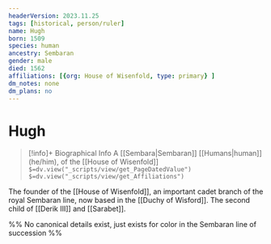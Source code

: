 ```yaml
---
headerVersion: 2023.11.25
tags: [historical, person/ruler]
name: Hugh
born: 1509
species: human
ancestry: Sembaran
gender: male
died: 1562
affiliations: [{org: House of Wisenfold, type: primary} ]
dm_notes: none
dm_plans: no
---
```

# Hugh
>[!info]+ Biographical Info
> A [[Sembara|Sembaran]] [[Humans|human]] (he/him), of the [[House of Wisenfold]]
> `$=dv.view("_scripts/view/get_PageDatedValue")`
> `$=dv.view("_scripts/view/get_Affiliations")`

The founder of the [[House of Wisenfold]], an important cadet branch of the royal Sembaran line, now based in the [[Duchy of Wisford]]. The second child of [[Derik III]] and [[Sarabet]].

%% 
No canonical details exist, just exists for color in the Sembaran line of succession
%%